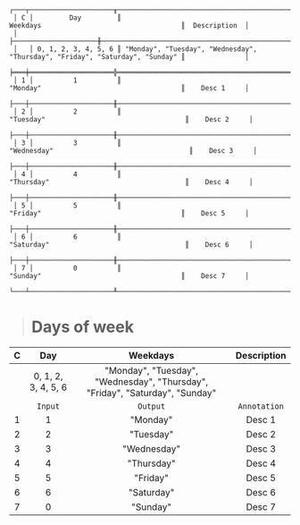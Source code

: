 ```text
 ┌───┬─────────────────────╥──────────────────────────────────────────────────────────────────────────────╥───────────────┐
 │ C │         Day         ║                                   Weekdays                                   ║  Description  │
 │   ├─────────────────────╫──────────────────────────────────────────────────────────────────────────────╫───────────────┤
 │   │ 0, 1, 2, 3, 4, 5, 6 ║ "Monday", "Tuesday", "Wednesday", "Thursday", "Friday", "Saturday", "Sunday" ║               │
 ╞═══╪═════════════════════╬══════════════════════════════════════════════════════════════════════════════╬═══════════════╡
 │ 1 │          1          ║                                   "Monday"                                   ║    Desc 1     │
 ├───┼─────────────────────╫──────────────────────────────────────────────────────────────────────────────╫───────────────┤
 │ 2 │          2          ║                                  "Tuesday"                                   ║    Desc 2     │
 ├───┼─────────────────────╫──────────────────────────────────────────────────────────────────────────────╫───────────────┤
 │ 3 │          3          ║                                 "Wednesday"                                  ║    Desc 3     │
 ├───┼─────────────────────╫──────────────────────────────────────────────────────────────────────────────╫───────────────┤
 │ 4 │          4          ║                                  "Thursday"                                  ║    Desc 4     │
 ├───┼─────────────────────╫──────────────────────────────────────────────────────────────────────────────╫───────────────┤
 │ 5 │          5          ║                                   "Friday"                                   ║    Desc 5     │
 ├───┼─────────────────────╫──────────────────────────────────────────────────────────────────────────────╫───────────────┤
 │ 6 │          6          ║                                  "Saturday"                                  ║    Desc 6     │
 ├───┼─────────────────────╫──────────────────────────────────────────────────────────────────────────────╫───────────────┤
 │ 7 │          0          ║                                   "Sunday"                                   ║    Desc 7     │
 └───┴─────────────────────╨──────────────────────────────────────────────────────────────────────────────╨───────────────┘
```

> # Days of week

| C |         Day         |                                   Weekdays                                   | Description  |
|:-:|:-------------------:|:----------------------------------------------------------------------------:|:------------:|
|   | 0, 1, 2, 3, 4, 5, 6 | "Monday", "Tuesday", "Wednesday", "Thursday", "Friday", "Saturday", "Sunday" |              |
|   |       `Input`       |                                   `Output`                                   | `Annotation` |
| 1 |          1          |                                   "Monday"                                   |    Desc 1    |
| 2 |          2          |                                  "Tuesday"                                   |    Desc 2    |
| 3 |          3          |                                 "Wednesday"                                  |    Desc 3    |
| 4 |          4          |                                  "Thursday"                                  |    Desc 4    |
| 5 |          5          |                                   "Friday"                                   |    Desc 5    |
| 6 |          6          |                                  "Saturday"                                  |    Desc 6    |
| 7 |          0          |                                   "Sunday"                                   |    Desc 7    |
